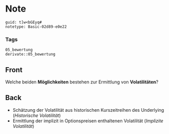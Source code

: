 # Note
```
guid: t]w<bGEyq#
notetype: Basic-02d89-e0e22
```

### Tags
```
05_bewertung
derivate::05_bewertung
```

## Front
Welche beiden <b>Möglichkeiten</b> bestehen zur Ermittlung von
<b>Volatilitäten</b>?

## Back
<ul>
  <li>Schätzung der Volatilität aus historischen Kurszeitreihen des
  Underlying (<i>Historische Volatilität</i>)
  <li>Ermittlung der implizit in Optionspreisen enthaltenen
  Volatilität (<i>Implizite Volatilität</i>)
</ul>
